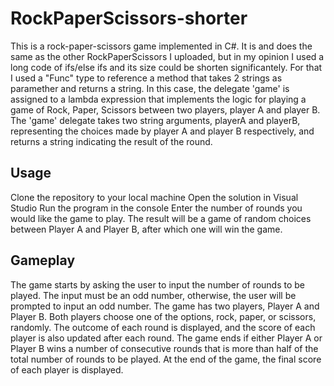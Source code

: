 # RockPaperScissors-shorter

This is a rock-paper-scissors game implemented in C#. It is and does the same as the other RockPaperScissors I uploaded, 
but in my opinion I used a long code of ifs/else ifs and its size could be shorten significantely.
For that I used a "Func" type to reference a method that takes 2 strings as paramether and returns a string. In this case, the delegate 'game' is assigned to a lambda expression that implements the logic for playing a game of Rock, Paper, Scissors between two players, player A and player B. The 'game' delegate takes two string arguments, playerA and playerB, representing the choices made by player A and player B respectively, and returns a string indicating the result of the round.

## Usage
Clone the repository to your local machine
Open the solution in Visual Studio
Run the program in the console
Enter the number of rounds you would like the game to play.
The result will be a game of random choices between Player A and Player B, after which one will win the game.

## Gameplay
The game starts by asking the user to input the number of rounds to be played. 
The input must be an odd number, otherwise, the user will be prompted to input an odd number. 
The game has two players, Player A and Player B. Both players choose one of the options, rock, paper, or scissors, randomly. 
The outcome of each round is displayed, and the score of each player is also updated after each round. 
The game ends if either Player A or Player B wins a number of consecutive rounds that is more than half of the total number of rounds to be played. 
At the end of the game, the final score of each player is displayed.
